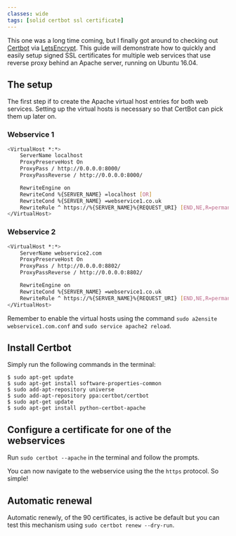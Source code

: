 ```yaml
---
classes: wide
tags: [solid certbot ssl certificate]
---
```


This one was a long time coming, but I finally got around to checking out [Certbot](https://certbot.eff.org/lets-encrypt/ubuntuxenial-apache) via [LetsEncrypt](https://letsencrypt.org/). This guide will demonstrate how to quickly and easily setup signed SSL certificates for multiple web services that use reverse proxy behind an Apache server, running on Ubuntu 16.04.

## The setup
The first step if to create the Apache virtual host entries for both web services. Setting up the virtual hosts is necessary so that CertBot can pick them up later on.

### Webservice 1
```bash
<VirtualHost *:*>
    ServerName localhost
    ProxyPreserveHost On
    ProxyPass / http://0.0.0.0:8000/
    ProxyPassReverse / http://0.0.0.0:8000/

    RewriteEngine on
    RewriteCond %{SERVER_NAME} =localhost [OR]
    RewriteCond %{SERVER_NAME} =webservice1.co.uk
    RewriteRule ^ https://%{SERVER_NAME}%{REQUEST_URI} [END,NE,R=permanent]
</VirtualHost>
```

### Webservice 2
```bash
<VirtualHost *:*>
    ServerName webservice2.com
    ProxyPreserveHost On
    ProxyPass / http://0.0.0.0:8802/
    ProxyPassReverse / http://0.0.0.0:8802/

    RewriteEngine on
    RewriteCond %{SERVER_NAME} =webservice1.co.uk
    RewriteRule ^ https://%{SERVER_NAME}%{REQUEST_URI} [END,NE,R=permanent]
</VirtualHost>
```
Remember to enable the virtual hosts using the command `sudo a2ensite webservice1.com.conf` and `sudo service apache2 reload`.

## Install Certbot

Simply run the following commands in the terminal:

```
$ sudo apt-get update
$ sudo apt-get install software-properties-common
$ sudo add-apt-repository universe
$ sudo add-apt-repository ppa:certbot/certbot
$ sudo apt-get update
$ sudo apt-get install python-certbot-apache 
```

## Configure a certificate for one of the webservices
Run `sudo certbot --apache` in the terminal and follow the prompts. 

You can now navigate to the webservice using the the `https` protocol. So simple!

## Automatic renewal
Automatic renewly, of the 90 certificates, is active be default but you can test this mechanism using `sudo certbot renew --dry-run`.
